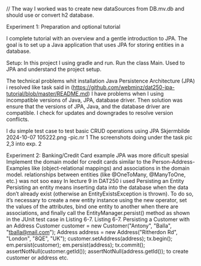 // The way I worked 
was to create new dataSources from DB.mv.db and should use or convert h2 database.

Experiment 1: Preparation and optional tutorial

I complete tutorial with an overview and a gentle introduction to JPA. 
The goal is to set up a Java application that uses JPA for storing entities in a database.

Setup:
In this project  I using gradle and run.
Run the class Main. 
Used to JPA and understand the project setup.

The technical problems whit installation Java Persistence Architecture (JPA)  i resolved like task said in (https://github.com/webminz/dat250-jpa-tutorial/blob/master/README.md) 
I have problems when I using incompatible versions of Java, JPA, database driver.
Then solution was ensure that the versions of JPA, Java, and the database driver are compatible. I check for updates and downgrades to resolve version conflicts.

I du simple test case to test basic CRUD operations using JPA
Skjermbilde 2024-10-07 105222.png -pic.nr 1
The screenshots doing under the task pic 2,3 into exp. 2
 
Experiment 2: Banking/Credit Card example JPA was more dificult spesial
Implement the domain model for credit cards similar to the Person-Address-Examples like (object-relational mappings) and associations in the domain model.
 relationships between entities (like @OneToMany, @ManyToOne, etc.)
was not soo easy 
In lecture 9 in DAT250 i used Persisting an Entity
Persisting an entity means inserting data into the database when the data don’t already exist (otherwise an
EntityExistsException is thrown). To do so, it’s necessary to create a new entity instance using the new operator,
set the values of the attributes, bind one entity to another when there are associations, and finally call the
EntityManager.persist() method as shown in the JUnit test case in Listing 6-7.
Listing 6-7. Persisting a Customer with an Address
Customer customer = new Customer("Antony", "Balla", "tballa@mail.com");
Address address = new Address("Ritherdon Rd", "London", "8QE", "UK");
customer.setAddress(address);
tx.begin();
em.persist(customer);
em.persist(address);
tx.commit();
assertNotNull(customer.getId());
assertNotNull(address.getId()); to create customer or address etc. 

